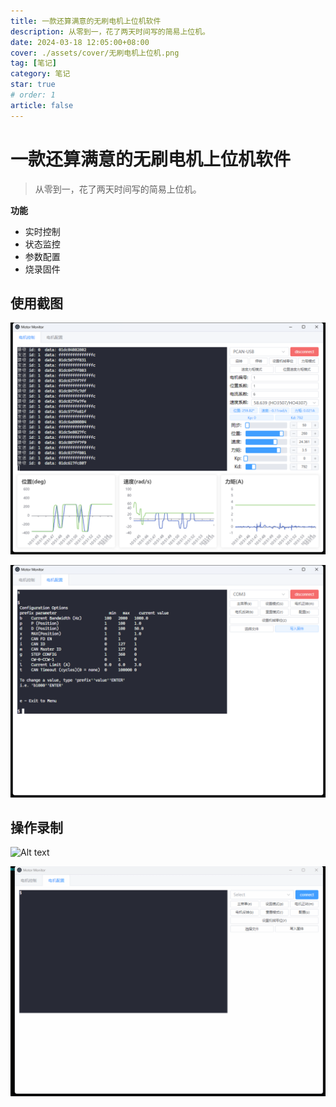 ```yaml
---
title: 一款还算满意的无刷电机上位机软件
description: 从零到一，花了两天时间写的简易上位机。
date: 2024-03-18 12:05:00+08:00
cover: ./assets/cover/无刷电机上位机.png
tag: [笔记]
category: 笔记
star: true
# order: 1
article: false
---
```


# 一款还算满意的无刷电机上位机软件

> 从零到一，花了两天时间写的简易上位机。

**功能**

- 实时控制
- 状态监控
- 参数配置
- 烧录固件

## 使用截图

![Alt text](assets/images/9683df4ba826d05ed1b7894c82420683.png)

![Alt text](assets/images/d6781f1b9e5cc551a39e03e6ebd83e2b.png)

## 操作录制

![Alt text](<assets/images/GIF 2024-3-18 11-19-01.gif>)

![Alt text](<assets/images/GIF 2024-3-18 11-49-39.gif>)
